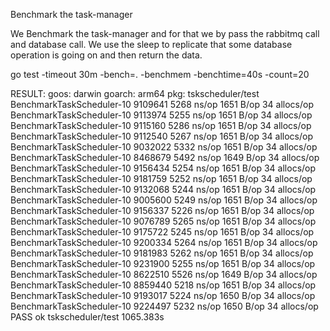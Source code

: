 Benchmark the task-manager

We Benchmark the task-manager and for that we by pass the rabbitmq call and database call. We use the sleep to replicate that some database operation is going on and then return the data.

go test -timeout 30m  -bench=.  -benchmem -benchtime=40s -count=20

RESULT:
goos: darwin
goarch: arm64
pkg: tskscheduler/test
BenchmarkTaskScheduler-10    	 9109641	      5268 ns/op	    1651 B/op	      34 allocs/op
BenchmarkTaskScheduler-10    	 9113974	      5255 ns/op	    1651 B/op	      34 allocs/op
BenchmarkTaskScheduler-10    	 9115160	      5286 ns/op	    1651 B/op	      34 allocs/op
BenchmarkTaskScheduler-10    	 9112540	      5267 ns/op	    1651 B/op	      34 allocs/op
BenchmarkTaskScheduler-10    	 9032022	      5332 ns/op	    1651 B/op	      34 allocs/op
BenchmarkTaskScheduler-10    	 8468679	      5492 ns/op	    1649 B/op	      34 allocs/op
BenchmarkTaskScheduler-10    	 9156434	      5254 ns/op	    1651 B/op	      34 allocs/op
BenchmarkTaskScheduler-10    	 9181759	      5252 ns/op	    1651 B/op	      34 allocs/op
BenchmarkTaskScheduler-10    	 9132068	      5244 ns/op	    1651 B/op	      34 allocs/op
BenchmarkTaskScheduler-10    	 9005600	      5249 ns/op	    1651 B/op	      34 allocs/op
BenchmarkTaskScheduler-10    	 9156337	      5226 ns/op	    1651 B/op	      34 allocs/op
BenchmarkTaskScheduler-10    	 9076789	      5265 ns/op	    1651 B/op	      34 allocs/op
BenchmarkTaskScheduler-10    	 9175722	      5245 ns/op	    1651 B/op	      34 allocs/op
BenchmarkTaskScheduler-10    	 9200334	      5264 ns/op	    1651 B/op	      34 allocs/op
BenchmarkTaskScheduler-10    	 9181983	      5262 ns/op	    1651 B/op	      34 allocs/op
BenchmarkTaskScheduler-10    	 9231900	      5255 ns/op	    1651 B/op	      34 allocs/op
BenchmarkTaskScheduler-10    	 8622510	      5526 ns/op	    1649 B/op	      34 allocs/op
BenchmarkTaskScheduler-10    	 8859440	      5218 ns/op	    1651 B/op	      34 allocs/op
BenchmarkTaskScheduler-10    	 9193017	      5224 ns/op	    1650 B/op	      34 allocs/op
BenchmarkTaskScheduler-10    	 9224497	      5232 ns/op	    1650 B/op	      34 allocs/op
PASS
ok  	tskscheduler/test	1065.383s